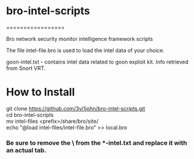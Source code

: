 <h1>bro-intel-scripts</h1>
=================

Bro network security monitor intelligence framework scripts

The file intel-file.bro is used to load the intel data of your choice. 

goon-intel.txt - contains intel data related to goon exploit kit. Info retrieved from Snort VRT.


<h1>How to Install</h1>

git clone https://github.com/3vi1john/bro-intel-scripts.git <BR>
cd bro-intel-scripts <BR>
mv intel-files \<prefix>/share/bro/site/ <BR>
echo "@load intel-files/intel-file.bro" >> local.bro <BR>

<H3>Be sure to remove the \<TAB> from the *-intel.txt and replace it with an actual tab.<H3>
